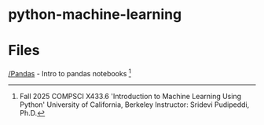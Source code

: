 # python-machine-learning

# Files
[/Pandas](https://github.com/codevelvet/python-machine-learning/tree/main/Pandas) - Intro to pandas notebooks [^1]


[^1]: Fall 2025 COMPSCI X433.6 'Introduction to Machine Learning Using Python'
      University of California, Berkeley
      Instructor: Sridevi Pudipeddi, Ph.D. 
